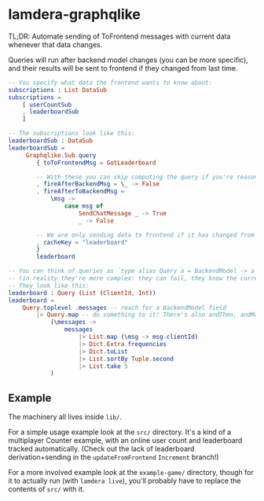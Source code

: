 # lamdera-graphqlike

TL;DR: Automate sending of ToFrontend messages with current data whenever that data changes.

Queries will run after backend model changes (you can be more specific), and their results will be sent to frontend if they changed from last time.

```elm
-- You specify what data the frontend wants to know about:
subscriptions : List DataSub
subscriptions =
    [ userCountSub
    , leaderboardSub
    ]

-- The subscriptions look like this:
leaderboardSub : DataSub
leaderboardSub =
     Graphqlike.Sub.query
        { toToFrontendMsg = GotLeaderboard

        -- With these you can skip computing the query if you're reasonably sure a msg can't affect it:
        , fireAfterBackendMsg = \_ -> False
        , fireAfterToBackendMsg =
            \msg ->
                case msg of
                    SendChatMessage _ -> True
                    _ -> False

        -- We are only sending data to frontend if it has changed from the last time
        , cacheKey = "leaderboard"
        }
        leaderboard

-- You can think of queries as `type alias Query a = BackendModel -> a`
-- (in reality they're more complex: they can fail, they know the current client ID, etc.)
-- They look like this:
leaderboard : Query (List (ClientId, Int))
leaderboard =
    Query.toplevel .messages -- reach for a BackendModel field
        |> Query.map -- do something to it! There's also andThen, andMap etc. all available.
            (\messages ->
                messages
                    |> List.map (\msg -> msg.clientId)
                    |> Dict.Extra.frequencies
                    |> Dict.toList
                    |> List.sortBy Tuple.second
                    |> List.take 5
            )
```

## Example

The machinery all lives inside `lib/`.

For a simple usage example look at the `src/` directory. It's a kind of a multiplayer Counter example, with an online user count and leaderboard tracked automatically. (Check out the lack of leaderboard derivation+sending in the `updateFromFrontend` `Increment` branch!)

For a more involved example look at the `example-game/` directory, though for it to actually run (with `lamdera live`), you'll probably have to replace the contents of `src/` with it.
